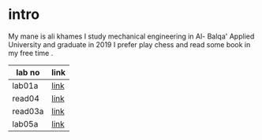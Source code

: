 

# intro

My mane is ali khames I study mechanical engineering in Al- Balqa' Applied University and graduate in 2019 I prefer play chess and read some book in my free time .

lab no | link
-----|-----
lab01a | [link](lab01a.md)
read04 | [ link](js.md)
read03a | [link](read03a.html) 
lab05a | [link](Read05.md)

